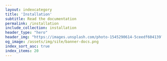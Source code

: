 ```yaml
---
layout: indexcategory
title: 'Installation'
subtitle: Read the documentation
permalink: /installation
include_collection: installation
header_type: "hero"
header_img: "https://images.unsplash.com/photo-1545290614-5ceedf604139?ixlib=rb-1.2.1&ixid=eyJhcHBfaWQiOjEyMDd9&auto=format&fit=crop&w=1200&q=60"
og_image: /assets/img/site/banner-docs.png
index_sort_asc: true
index_items: 20
---
```



